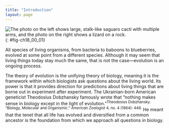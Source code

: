 ```yaml
---
title: "Introduction"
layout: page
---
```



<?cnx.eoc class="summary" title="Sections Summary"?>

<?cnx.eoc class="art-exercise" title="Art Connections"?>

<?cnx.eoc class="multiple-choice" title="Multiple Choice"?>

<?cnx.eoc class="free-response" title="Free Response"?>

 ![ The photo on the left shows large, stalk-like saguaro cacti with multiple arms, and the photo on the right shows a lizard on a rock.](../resources/Figure_18_00_01ab.jpg "All organisms are products of evolution adapted to their environment. (a) Saguaro (Carnegiea gigantea) can soak up 750 liters of water in a single rain storm, enabling these cacti to survive the dry conditions of the Sonora desert in Mexico and the Southwestern United States. (b) The Andean semiaquatic lizard (Potamites montanicola) discovered in Peru in 2010 lives between 1,570 to 2,100 meters in elevation, and, unlike most lizards, is nocturnal and swims. Scientists still do no know how these cold-blood animals are able to move in the cold (10 to 15&#xB0;C) temperatures of the Andean night. (credit a: modification of work by Gentry George, U.S. Fish and Wildlife Service; credit b: modification of work by Germ&#xE1;n Ch&#xE1;vez and Diego V&#xE1;squez, ZooKeys)"){: #fig-ch18_00_01}

All species of living organisms, from bacteria to baboons to blueberries, evolved at some point from a different species. Although it may seem that living things today stay much the same, that is not the case—evolution is an ongoing process.

The theory of evolution is the unifying theory of biology, meaning it is the framework within which biologists ask questions about the living world. Its power is that it provides direction for predictions about living things that are borne out in experiment after experiment. The Ukrainian-born American geneticist Theodosius Dobzhansky famously wrote that “nothing makes sense in biology except in the light of evolution.”<sup><span data-type="footnote">Theodosius Dobzhansky. “Biology, Molecular and Organismic.” *American Zoologist* 4, no. 4 (1964): 449.</span></sup> He meant that the tenet that all life has evolved and diversified from a common ancestor is the foundation from which we approach all questions in biology.

